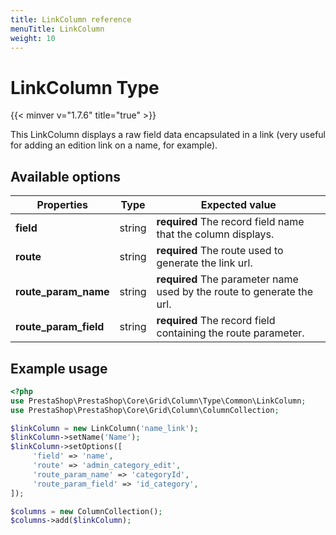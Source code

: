 ```yaml
---
title: LinkColumn reference
menuTitle: LinkColumn
weight: 10
---
```


# LinkColumn Type
{{< minver v="1.7.6" title="true" >}}

This LinkColumn displays a raw field data encapsulated in a link (very useful for adding an edition link on a name, for example).

## Available options

| Properties     | Type   | Expected value                                                                     |
| -------------- | ------ | ---------------------------------------------------------------------------------- |
| **field**      | string | **required** The record field name that the column displays.                              |
| **route** | string | **required** The route used to generate the link url. |
| **route_param_name** | string | **required** The parameter name used by the route to generate the url. |
| **route_param_field** | string | **required** The record field containing the route parameter. |

## Example usage

```php
<?php
use PrestaShop\PrestaShop\Core\Grid\Column\Type\Common\LinkColumn;
use PrestaShop\PrestaShop\Core\Grid\Column\ColumnCollection;

$linkColumn = new LinkColumn('name_link');
$linkColumn->setName('Name');
$linkColumn->setOptions([
     'field' => 'name',
     'route' => 'admin_category_edit',
     'route_param_name' => 'categoryId',
     'route_param_field' => 'id_category',
]);

$columns = new ColumnCollection();
$columns->add($linkColumn);
```

